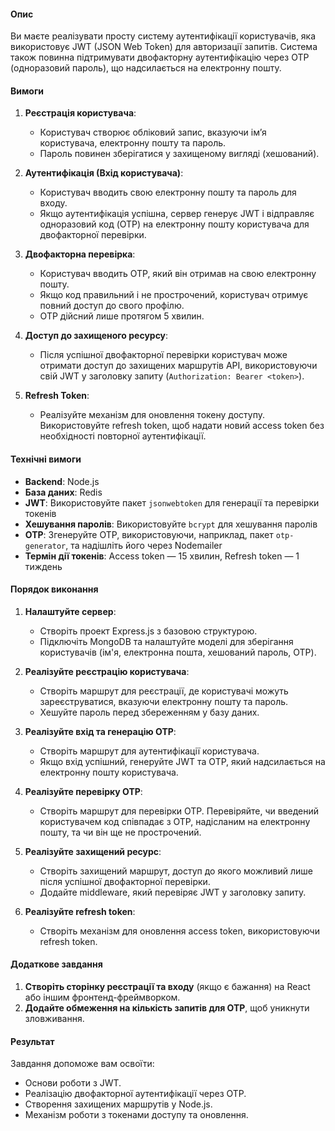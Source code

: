 #### Опис

Ви маєте реалізувати просту систему аутентифікації користувачів, яка використовує JWT (JSON Web Token) для авторизації запитів. Система також повинна підтримувати двофакторну аутентифікацію через OTP (одноразовий пароль), що надсилається на електронну пошту.

#### Вимоги

1. **Реєстрація користувача**:
    
    - Користувач створює обліковий запис, вказуючи ім’я користувача, електронну пошту та пароль.
    - Пароль повинен зберігатися у захищеному вигляді (хешований).
2. **Аутентифікація (Вхід користувача)**:
    
    - Користувач вводить свою електронну пошту та пароль для входу.
    - Якщо аутентифікація успішна, сервер генерує JWT і відправляє одноразовий код (OTP) на електронну пошту користувача для двофакторної перевірки.
3. **Двофакторна перевірка**:
    - Користувач вводить OTP, який він отримав на свою електронну пошту.
    - Якщо код правильний і не прострочений, користувач отримує повний доступ до свого профілю.
    - OTP дійсний лише протягом 5 хвилин.
4. **Доступ до захищеного ресурсу**:
    
    - Після успішної двофакторної перевірки користувач може отримати доступ до захищених маршрутів API, використовуючи свій JWT у заголовку запиту (`Authorization: Bearer <token>`).
5. **Refresh Token**:
    
    - Реалізуйте механізм для оновлення токену доступу. Використовуйте refresh token, щоб надати новий access token без необхідності повторної аутентифікації.

#### Технічні вимоги

- **Backend**: Node.js
- **База даних**: Redis
- **JWT**: Використовуйте пакет `jsonwebtoken` для генерації та перевірки токенів
- **Хешування паролів**: Використовуйте `bcrypt` для хешування паролів
- **OTP**: Згенеруйте OTP, використовуючи, наприклад, пакет `otp-generator`, та надішліть його через Nodemailer
- **Термін дії токенів**: Access token — 15 хвилин, Refresh token — 1 тиждень

#### Порядок виконання

1. **Налаштуйте сервер**:
    
    - Створіть проект Express.js з базовою структурою.
    - Підключіть MongoDB та налаштуйте моделі для зберігання користувачів (ім'я, електронна пошта, хешований пароль, OTP).
2. **Реалізуйте реєстрацію користувача**:
    
    - Створіть маршрут для реєстрації, де користувачі можуть зареєструватися, вказуючи електронну пошту та пароль.
    - Хешуйте пароль перед збереженням у базу даних.
3. **Реалізуйте вхід та генерацію OTP**:
    
    - Створіть маршрут для аутентифікації користувача.
    - Якщо вхід успішний, генеруйте JWT та OTP, який надсилається на електронну пошту користувача.
4. **Реалізуйте перевірку OTP**:
    
    - Створіть маршрут для перевірки OTP. Перевіряйте, чи введений користувачем код співпадає з OTP, надісланим на електронну пошту, та чи він ще не прострочений.
5. **Реалізуйте захищений ресурс**:
    
    - Створіть захищений маршрут, доступ до якого можливий лише після успішної двофакторної перевірки.
    - Додайте middleware, який перевіряє JWT у заголовку запиту.
6. **Реалізуйте refresh token**:
    
    - Створіть механізм для оновлення access token, використовуючи refresh token.

#### Додаткове завдання

1. **Створіть сторінку реєстрації та входу** (якщо є бажання) на React або іншим фронтенд-фреймворком.
2. **Додайте обмеження на кількість запитів для OTP**, щоб уникнути зловживання.

#### Результат

Завдання допоможе вам освоїти:

- Основи роботи з JWT.
- Реалізацію двофакторної аутентифікації через OTP.
- Створення захищених маршрутів у Node.js.
- Механізм роботи з токенами доступу та оновлення.